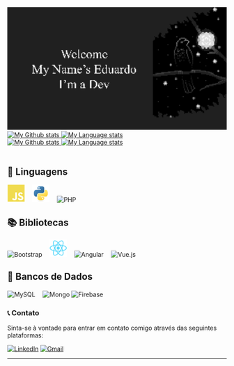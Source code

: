 <img src="https://github.com/EduardoDosSantosFerreira/EduardoDosSantosFerreira/blob/main/img/TheCrowWallpaperGif.gif"  width="720" style="filter: grayscale(100%);">

<!-- GRS (Light Mode) -->
<div>
  <a href="https://github.com/EduardoDosSantosFerreira#gh-light-mode-only">
    <img src="https://github-readme-stats-steel-omega.vercel.app/api?username=EduardoDosSantosFerreira&show_icons=true&include_all_commits=true&hide_border=true&number_format=long&rank_icon=percentile&show=reviews,discussions_started,discussions_answered,prs_merged,prs_merged_percentage#gh-light-mode-only" alt="My Github stats" height="350">
  </a>
  <a href="https://github.com/EduardoDosSantosFerreira#gh-light-mode-only">
    <img src="https://github-readme-stats-steel-omega.vercel.app/api/top-langs/?username=EduardoDosSantosFerreira&layout=pie&hide_border=true&langs_count=10#gh-light-mode-only" alt="My Language stats" height="350">
  </a>
</div>

<!-- GRS (Dark Mode) -->
<div>
  <a href="https://github.com/EduardoDosSantosFerreira#gh-dark-mode-only">
    <img src="https://github-readme-stats-steel-omega.vercel.app/api?username=EduardoDosSantosFerreira&show_icons=true&include_all_commits=true&icon_color=2d77dc&title_color=2d77dc&text_color=ffffff&bg_color=0d1117&hide_border=true&number_format=long&rank_icon=percentile&show=reviews,discussions_started,discussions_answered,prs_merged,prs_merged_percentage#gh-dark-mode-only" alt="My Github stats" height="350">
  </a>
  <a href="https://github.com/EduardoDosSantosFerreira#gh-dark-mode-only">
    <img src="https://github-readme-stats-steel-omega.vercel.app/api/top-langs/?username=EduardoDosSantosFerreira&layout=pie&icon_color=2d77dc&title_color=2d77dc&text_color=ffffff&bg_color=0d1117&hide_border=true&langs_count=10#gh-dark-mode-only" alt="My Language stats" height="350">
  </a>
</div>
<br>

<div style="display: inline-block; align-items: center;">
  <h2>📖 Linguagens</h2>
  <img alt="Js" height="40" width="40" src="https://raw.githubusercontent.com/devicons/devicon/master/icons/javascript/javascript-plain.svg">ㅤ
  <img alt="Python" height="40" width="40" src="https://raw.githubusercontent.com/devicons/devicon/master/icons/python/python-original.svg">ㅤ
  <img alt="PHP" height="45" width="45" src="https://cdn.jsdelivr.net/gh/devicons/devicon@latest/icons/php/php-original.svg">

</div>

<br>

<div style="display: inline-block; align-items: center;">
  <h2>📚 Bibliotecas</h2>
  <img alt="Bootstrap" height="40" width="45" src="https://getbootstrap.com/docs/5.3/assets/brand/bootstrap-logo-shadow.png"/>ㅤ
  <img alt="React" height="40" width="40" src="https://raw.githubusercontent.com/devicons/devicon/master/icons/react/react-original.svg">ㅤ
  <img alt="Angular" height="40" width="40" src="https://cdn.jsdelivr.net/gh/devicons/devicon@latest/icons/angular/angular-original.svg" />ㅤ
  <img alt="Vue.js" height="40" width="40" src="https://cdn.jsdelivr.net/gh/devicons/devicon/icons/vuejs/vuejs-original.svg">

</div>

<br>

<div style="display: inline-block; align-items: center;">
  <h2>🏦 Bancos de Dados</h2>
  <img alt="MySQL" height="40" width="45" src="https://cdn.jsdelivr.net/gh/devicons/devicon/icons/mysql/mysql-original.svg" />ㅤ
  <img alt="Mongo" height="50" width="50" src="https://cdn.jsdelivr.net/gh/devicons/devicon/icons/mongodb/mongodb-original.svg"/>
  <img alt="Firebase" height="50" width="50" src="https://cdn.jsdelivr.net/gh/devicons/devicon/icons/firebase/firebase-plain.svg"/>
</div>


<br>

### 📞 Contato

Sinta-se à vontade para entrar em contato comigo através das seguintes plataformas:

[![LinkedIn](https://img.shields.io/badge/linkedin-%230077B5.svg?style=for-the-badge&logo=linkedin&logoColor=white)](https://www.linkedin.com/in/eduardodossantosferreira/)
 [![Gmail](https://img.shields.io/badge/Gmail-D14836?style=for-the-badge&logo=gmail&logoColor=white)](mailto:eduardosferreira69@gmail.com)

---
